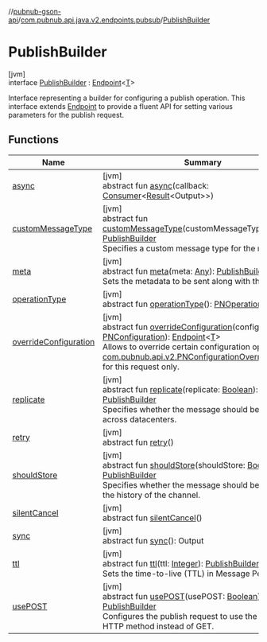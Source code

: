 //[pubnub-gson-api](../../../index.md)/[com.pubnub.api.java.v2.endpoints.pubsub](../index.md)/[PublishBuilder](index.md)

# PublishBuilder

[jvm]\
interface [PublishBuilder](index.md) : [Endpoint](../../com.pubnub.api.java.endpoints/-endpoint/index.md)&lt;[T](../../com.pubnub.api.java.endpoints/-endpoint/index.md)&gt; 

Interface representing a builder for configuring a publish operation. This interface extends [Endpoint](../../com.pubnub.api.java.endpoints/-endpoint/index.md) to provide a fluent API for setting various parameters for the publish request.

## Functions

| Name | Summary |
|---|---|
| [async](index.md#1418965989%2FFunctions%2F126356644) | [jvm]<br>abstract fun [async](index.md#1418965989%2FFunctions%2F126356644)(callback: [Consumer](https://docs.oracle.com/javase/8/docs/api/java/util/function/Consumer.html)&lt;[Result](../../../../../pubnub-kotlin/pubnub-kotlin-core-api/pubnub-kotlin-core-api/com.pubnub.api.v2.callbacks/-result/index.md)&lt;Output&gt;&gt;) |
| [customMessageType](custom-message-type.md) | [jvm]<br>abstract fun [customMessageType](custom-message-type.md)(customMessageType: [String](https://docs.oracle.com/javase/8/docs/api/java/lang/String.html)): [PublishBuilder](index.md)<br>Specifies a custom message type for the message. |
| [meta](meta.md) | [jvm]<br>abstract fun [meta](meta.md)(meta: [Any](https://kotlinlang.org/api/latest/jvm/stdlib/kotlin/-any/index.html)): [PublishBuilder](index.md)<br>Sets the metadata to be sent along with the message. |
| [operationType](index.md#1414065386%2FFunctions%2F126356644) | [jvm]<br>abstract fun [operationType](index.md#1414065386%2FFunctions%2F126356644)(): [PNOperationType](../../../../../pubnub-kotlin/pubnub-kotlin-core-api/pubnub-kotlin-core-api/com.pubnub.api.enums/-p-n-operation-type/index.md) |
| [overrideConfiguration](index.md#424483198%2FFunctions%2F126356644) | [jvm]<br>abstract fun [overrideConfiguration](index.md#424483198%2FFunctions%2F126356644)(configuration: [PNConfiguration](../../../../../pubnub-kotlin/pubnub-kotlin-core-api/pubnub-kotlin-core-api/com.pubnub.api.v2/-p-n-configuration/index.md)): [Endpoint](../../com.pubnub.api.java.endpoints/-endpoint/index.md)&lt;[T](../../com.pubnub.api.java.endpoints/-endpoint/index.md)&gt;<br>Allows to override certain configuration options (see [com.pubnub.api.v2.PNConfigurationOverride.Builder](../../../../../pubnub-kotlin/pubnub-kotlin-core-api/pubnub-kotlin-core-api/com.pubnub.api.v2/-p-n-configuration-override/-builder/index.md)) for this request only. |
| [replicate](replicate.md) | [jvm]<br>abstract fun [replicate](replicate.md)(replicate: [Boolean](https://kotlinlang.org/api/latest/jvm/stdlib/kotlin/-boolean/index.html)): [PublishBuilder](index.md)<br>Specifies whether the message should be replicated across datacenters. |
| [retry](index.md#2020801116%2FFunctions%2F126356644) | [jvm]<br>abstract fun [retry](index.md#2020801116%2FFunctions%2F126356644)() |
| [shouldStore](should-store.md) | [jvm]<br>abstract fun [shouldStore](should-store.md)(shouldStore: [Boolean](https://docs.oracle.com/javase/8/docs/api/java/lang/Boolean.html)): [PublishBuilder](index.md)<br>Specifies whether the message should be stored in the history of the channel. |
| [silentCancel](index.md#-675955969%2FFunctions%2F126356644) | [jvm]<br>abstract fun [silentCancel](index.md#-675955969%2FFunctions%2F126356644)() |
| [sync](index.md#40193115%2FFunctions%2F126356644) | [jvm]<br>abstract fun [sync](index.md#40193115%2FFunctions%2F126356644)(): Output |
| [ttl](ttl.md) | [jvm]<br>abstract fun [ttl](ttl.md)(ttl: [Integer](https://docs.oracle.com/javase/8/docs/api/java/lang/Integer.html)): [PublishBuilder](index.md)<br>Sets the time-to-live (TTL) in Message Persistence. |
| [usePOST](use-p-o-s-t.md) | [jvm]<br>abstract fun [usePOST](use-p-o-s-t.md)(usePOST: [Boolean](https://kotlinlang.org/api/latest/jvm/stdlib/kotlin/-boolean/index.html)): [PublishBuilder](index.md)<br>Configures the publish request to use the POST HTTP method instead of GET. |
